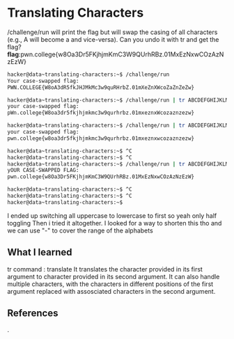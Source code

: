 # Translating Characters
 /challenge/run will print the flag but will swap the casing of all characters (e.g., A will become a and vice-versa). Can you undo it with tr and get the flag?
**flag**:pwn.college{w8Oa3Dr5FKjhjmKmC3W9QUrhRBz.01MxEzNxwCOzAzNzEzW}




```bash
hacker@data~translating-characters:~$ /challenge/run
Your case-swapped flag:
PWN.COLLEGE{W8oA3dR5fkJHJMkMc3w9quRHrbZ.01mXeZnXWcoZaZnZeZw}

hacker@data~translating-characters:~$ /challenge/run | tr ABCDEFGHIJKLMNOPQRSTUVQXYZ abcdefghijklmnopqrstuvwxyz
your case-swapped flag:
pWn.college{W8oa3dr5fkjhjmkmc3w9qurhrbz.01mxeznxWcozaznzezw}

hacker@data~translating-characters:~$ /challenge/run | tr ABCDEFGHIJKLMNOPQRSTUVWXYZ abcdefghijklmnopqrstuvwxyz
your case-swapped flag:
pwn.college{w8oa3dr5fkjhjmkmc3w9qurhrbz.01mxeznxwcozaznzezw}

hacker@data~translating-characters:~$ ^C
hacker@data~translating-characters:~$ ^C
hacker@data~translating-characters:~$ /challenge/run | tr ABCDEFGHIJKLMNOPQRSTUVWXYZabcdefghijklmnopqrstuvwxyz abcdefghijklmnopqrstuvwxyzABCDEFGHIJKLMNOPQRSTUVWXYZ
yOUR CASE-SWAPPED FLAG:
pwn.college{w8Oa3Dr5FKjhjmKmC3W9QUrhRBz.01MxEzNxwCOzAzNzEzW}

hacker@data~translating-characters:~$ ^C
hacker@data~translating-characters:~$ ^C
hacker@data~translating-characters:~$ 

```
I ended up switching all uppercase to lowercase to first so yeah only half toggling
Then i tried it altogether. I looked for a way to shorten this tho and we can use "-" to  cover the range of the alphabets
## What I learned
tr command : translate
It translates the character provided in its first argument to character provided in its second argument. It can also handle multiple characters, with the characters in different positions of the first argument replaced with assosciated characters in the second argument.
## References 
.